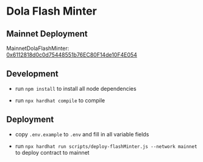
# Dola Flash Minter

## Mainnet Deployment

MainnetDolaFlashMinter: [0x6112818d0c0d75448551b76EC80F14de10F4E054](https://etherscan.io/address/0x6112818d0c0d75448551b76EC80F14de10F4E054#code)

## Development
- run `npm install` to install all node dependencies

- run `npx hardhat compile` to compile

## Deployment
- copy `.env.example` to `.env` and fill in all variable fields

- run `npx hardhat run scripts/deploy-flashMinter.js --network mainnet` to deploy contract to mainnet
